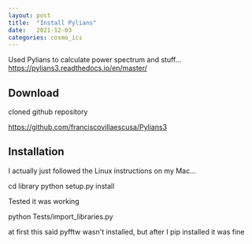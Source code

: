 ```yaml
---
layout: post
title:  "Install Pylians"
date:   2021-12-03
categories: cosmo_ics
---
```


Used Pylians to calculate power spectrum and stuff... https://pylians3.readthedocs.io/en/master/

## Download

cloned github repository

https://github.com/franciscovillaescusa/Pylians3


## Installation

I actually just followed the Linux instructions on my Mac...


cd library
python setup.py install


Tested it was working

python Tests/import_libraries.py


at first this said pyfftw wasn't installed, but after I pip installed it was fine 
